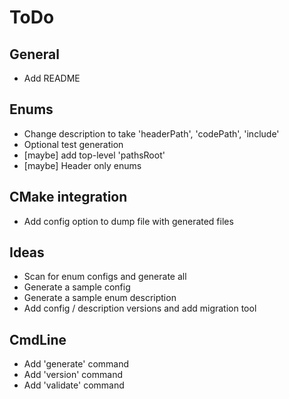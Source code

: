 # ToDo

## General

- Add README

## Enums

- Change description to take 'headerPath', 'codePath', 'include'
- Optional test generation
- [maybe] add top-level 'pathsRoot'
- [maybe] Header only enums

## CMake integration

- Add config option to dump file with generated files

## Ideas

- Scan for enum configs and generate all
- Generate a sample config
- Generate a sample enum description
- Add config / description versions and add migration tool

## CmdLine

- Add 'generate' command
- Add 'version' command
- Add 'validate' command
